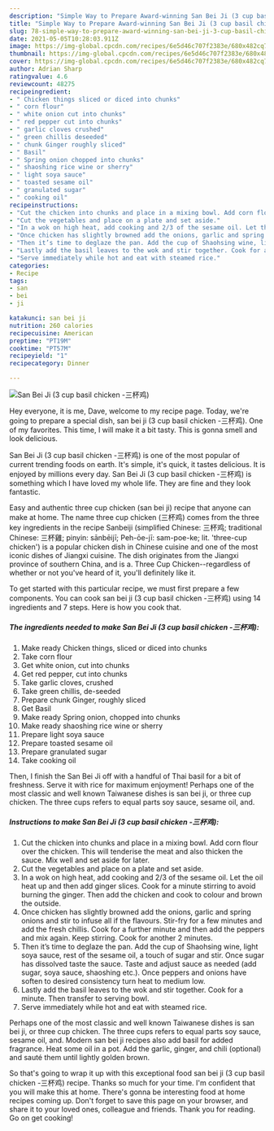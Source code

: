 ```yaml
---
description: "Simple Way to Prepare Award-winning San Bei Ji (3 cup basil chicken -三杯鸡)"
title: "Simple Way to Prepare Award-winning San Bei Ji (3 cup basil chicken -三杯鸡)"
slug: 78-simple-way-to-prepare-award-winning-san-bei-ji-3-cup-basil-chicken
date: 2021-05-05T10:28:03.911Z
image: https://img-global.cpcdn.com/recipes/6e5d46c707f2383e/680x482cq70/san-bei-ji-3-cup-basil-chicken-三杯鸡-recipe-main-photo.jpg
thumbnail: https://img-global.cpcdn.com/recipes/6e5d46c707f2383e/680x482cq70/san-bei-ji-3-cup-basil-chicken-三杯鸡-recipe-main-photo.jpg
cover: https://img-global.cpcdn.com/recipes/6e5d46c707f2383e/680x482cq70/san-bei-ji-3-cup-basil-chicken-三杯鸡-recipe-main-photo.jpg
author: Adrian Sharp
ratingvalue: 4.6
reviewcount: 48275
recipeingredient:
- " Chicken things sliced or diced into chunks"
- " corn flour"
- " white onion cut into chunks"
- " red pepper cut into chunks"
- " garlic cloves crushed"
- " green chillis deseeded"
- " chunk Ginger roughly sliced"
- " Basil"
- " Spring onion chopped into chunks"
- " shaoshing rice wine or sherry"
- " light soya sauce"
- " toasted sesame oil"
- " granulated sugar"
- " cooking oil"
recipeinstructions:
- "Cut the chicken into chunks and place in a mixing bowl. Add corn flour over the chicken. This will tenderise the meat and also thicken the sauce. Mix well and set aside for later."
- "Cut the vegetables and place on a plate and set aside."
- "In a wok on high heat, add cooking and 2/3 of the sesame oil. Let the oil heat up and then add ginger slices. Cook for a minute stirring to avoid burning the ginger. Then add the chicken and cook to colour and brown the outside."
- "Once chicken has slightly browned add the onions, garlic and spring onions and stir to infuse all if the flavours. Stir-fry for a few minutes and add the fresh chillis. Cook for a further minute and then add the peppers and mix again. Keep stirring. Cook for another 2 minutes."
- "Then it’s time to deglaze the pan. Add the cup of Shaohsing wine, light soya sauce, rest of the sesame oil, a touch of sugar and stir. Once sugar has dissolved taste the sauce. Taste and adjust sauce as needed (add sugar, soya sauce, shaoshing etc.). Once peppers and onions have soften to desired consistency turn heat to medium low."
- "Lastly add the basil leaves to the wok and stir together. Cook for a minute. Then transfer to serving bowl."
- "Serve immediately while hot and eat with steamed rice."
categories:
- Recipe
tags:
- san
- bei
- ji

katakunci: san bei ji 
nutrition: 260 calories
recipecuisine: American
preptime: "PT19M"
cooktime: "PT57M"
recipeyield: "1"
recipecategory: Dinner

---
```



![San Bei Ji (3 cup basil chicken -三杯鸡)](https://img-global.cpcdn.com/recipes/6e5d46c707f2383e/680x482cq70/san-bei-ji-3-cup-basil-chicken-三杯鸡-recipe-main-photo.jpg)

Hey everyone, it is me, Dave, welcome to my recipe page. Today, we're going to prepare a special dish, san bei ji (3 cup basil chicken -三杯鸡). One of my favorites. This time, I will make it a bit tasty. This is gonna smell and look delicious.

San Bei Ji (3 cup basil chicken -三杯鸡) is one of the most popular of current trending foods on earth. It's simple, it's quick, it tastes delicious. It is enjoyed by millions every day. San Bei Ji (3 cup basil chicken -三杯鸡) is something which I have loved my whole life. They are fine and they look fantastic.

Easy and authentic three cup chicken (san bei ji) recipe that anyone can make at home. The name three cup chicken (三杯鸡) comes from the three key ingredients in the recipe Sanbeiji (simplified Chinese: 三杯鸡; traditional Chinese: 三杯雞; pinyin: sānbēijī; Peh-ōe-jī: sam-poe-ke; lit. &#39;three-cup chicken&#39;) is a popular chicken dish in Chinese cuisine and one of the most iconic dishes of Jiangxi cuisine. The dish originates from the Jiangxi province of southern China, and is a. Three Cup Chicken--regardless of whether or not you&#39;ve heard of it, you&#39;ll definitely like it.


To get started with this particular recipe, we must first prepare a few components. You can cook san bei ji (3 cup basil chicken -三杯鸡) using 14 ingredients and 7 steps. Here is how you cook that.

<!--inarticleads1-->

##### The ingredients needed to make San Bei Ji (3 cup basil chicken -三杯鸡):

1. Make ready  Chicken things, sliced or diced into chunks
1. Take  corn flour
1. Get  white onion, cut into chunks
1. Get  red pepper, cut into chunks
1. Take  garlic cloves, crushed
1. Take  green chillis, de-seeded
1. Prepare  chunk Ginger, roughly sliced
1. Get  Basil
1. Make ready  Spring onion, chopped into chunks
1. Make ready  shaoshing rice wine or sherry
1. Prepare  light soya sauce
1. Prepare  toasted sesame oil
1. Prepare  granulated sugar
1. Take  cooking oil


Then, I finish the San Bei Ji off with a handful of Thai basil for a bit of freshness. Serve it with rice for maximum enjoyment! Perhaps one of the most classic and well known Taiwanese dishes is san bei ji, or three cup chicken. The three cups refers to equal parts soy sauce, sesame oil, and. 

<!--inarticleads2-->

##### Instructions to make San Bei Ji (3 cup basil chicken -三杯鸡):

1. Cut the chicken into chunks and place in a mixing bowl. Add corn flour over the chicken. This will tenderise the meat and also thicken the sauce. Mix well and set aside for later.
1. Cut the vegetables and place on a plate and set aside.
1. In a wok on high heat, add cooking and 2/3 of the sesame oil. Let the oil heat up and then add ginger slices. Cook for a minute stirring to avoid burning the ginger. Then add the chicken and cook to colour and brown the outside.
1. Once chicken has slightly browned add the onions, garlic and spring onions and stir to infuse all if the flavours. Stir-fry for a few minutes and add the fresh chillis. Cook for a further minute and then add the peppers and mix again. Keep stirring. Cook for another 2 minutes.
1. Then it’s time to deglaze the pan. Add the cup of Shaohsing wine, light soya sauce, rest of the sesame oil, a touch of sugar and stir. Once sugar has dissolved taste the sauce. Taste and adjust sauce as needed (add sugar, soya sauce, shaoshing etc.). Once peppers and onions have soften to desired consistency turn heat to medium low.
1. Lastly add the basil leaves to the wok and stir together. Cook for a minute. Then transfer to serving bowl.
1. Serve immediately while hot and eat with steamed rice.


Perhaps one of the most classic and well known Taiwanese dishes is san bei ji, or three cup chicken. The three cups refers to equal parts soy sauce, sesame oil, and. Modern san bei ji recipes also add basil for added fragrance. Heat some oil in a pot. Add the garlic, ginger, and chili (optional) and sauté them until lightly golden brown. 

So that's going to wrap it up with this exceptional food san bei ji (3 cup basil chicken -三杯鸡) recipe. Thanks so much for your time. I'm confident that you will make this at home. There's gonna be interesting food at home recipes coming up. Don't forget to save this page on your browser, and share it to your loved ones, colleague and friends. Thank you for reading. Go on get cooking!
